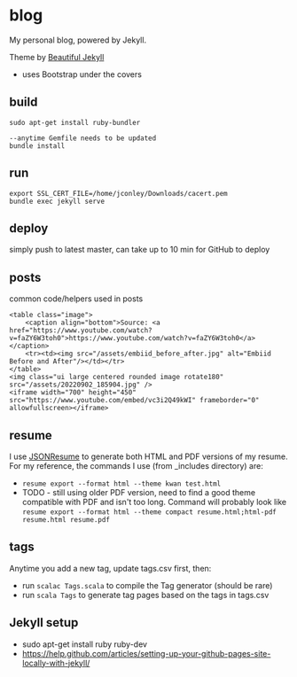# blog

My personal blog, powered by Jekyll.

Theme by [Beautiful Jekyll](https://beautifuljekyll.com/)
- uses Bootstrap under the covers

## build
```
sudo apt-get install ruby-bundler

--anytime Gemfile needs to be updated
bundle install
```

## run
```
export SSL_CERT_FILE=/home/jconley/Downloads/cacert.pem
bundle exec jekyll serve 
```

## deploy
simply push to latest master, can take up to 10 min for GitHub to deploy

## posts
common code/helpers used in posts
```
<table class="image">
	<caption align="bottom">Source: <a href="https://www.youtube.com/watch?v=faZY6W3toh0">https://www.youtube.com/watch?v=faZY6W3toh0</a></caption>
	<tr><td><img src="/assets/embiid_before_after.jpg" alt="Embiid Before and After"/></td></tr>
</table>
<img class="ui large centered rounded image rotate180" src="/assets/20220902_185904.jpg" />
<iframe width="700" height="450" src="https://www.youtube.com/embed/vc3i2Q49kWI" frameborder="0" allowfullscreen></iframe>
```

## resume
I use [JSONResume](https://jsonresume.org/) to generate both HTML and PDF versions of my resume.  For my reference, the commands I use (from _includes directory) are:
- `resume export --format html --theme kwan test.html`
- TODO - still using older PDF version, need to find a good theme compatible with PDF and isn't too long. Command will probably look like
`resume export --format html --theme compact resume.html;html-pdf resume.html resume.pdf`

## tags
Anytime you add a new tag, update tags.csv first, then:
- run `scalac Tags.scala` to compile the Tag generator (should be rare)
- run `scala Tags` to generate tag pages based on the tags in tags.csv

## Jekyll setup
- sudo apt-get install ruby ruby-dev
- https://help.github.com/articles/setting-up-your-github-pages-site-locally-with-jekyll/
